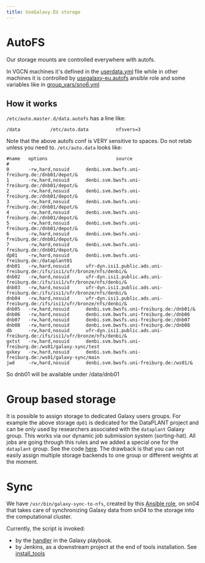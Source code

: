 ```yaml
---
title: UseGalaxy.EU storage
---
```


# AutoFS

Our storage mounts are controlled everywhere with autofs.

In VGCN machines it's defined in the [userdata.yml](https://github.com/usegalaxy-eu/vgcn-infrastructure/blob/master/userdata.yaml) 
file while in other machines it is controlled by [usegalaxy-eu.autofs](https://github.com/usegalaxy-eu/ansible-autofs) ansible role and
some variables like in [group_vars/sno6.yml](https://github.com/usegalaxy-eu/infrastructure-playbook/blob/4e6121da8af500dfe878c312243be49807ac5f48/group_vars/sn06.yml#L18)

## How it works

`/etc/auto.master.d/data.autofs` has a line like:

```
/data           /etc/auto.data          nfsvers=3
```

Note that the above autofs conf is VERY sensitive to spaces. Do not retab unless you need to. `/etc/auto.data` looks like:

```
#name   options                         source
#
0       -rw,hard,nosuid      denbi.svm.bwsfs.uni-freiburg.de:/dnb01/depot/&
1       -rw,hard,nosuid      denbi.svm.bwsfs.uni-freiburg.de:/dnb01/depot/&
2       -rw,hard,nosuid      denbi.svm.bwsfs.uni-freiburg.de:/dnb01/depot/&
3       -rw,hard,nosuid      denbi.svm.bwsfs.uni-freiburg.de:/dnb01/depot/&
4       -rw,hard,nosuid      denbi.svm.bwsfs.uni-freiburg.de:/dnb01/depot/&
5       -rw,hard,nosuid      denbi.svm.bwsfs.uni-freiburg.de:/dnb01/depot/&
6       -rw,hard,nosuid      denbi.svm.bwsfs.uni-freiburg.de:/dnb01/depot/&
7       -rw,hard,nosuid      denbi.svm.bwsfs.uni-freiburg.de:/dnb01/depot/&
dp01    -rw,hard,nosuid      denbi.svm.bwsfs.uni-freiburg.de:/dataplant01
dnb01   -rw,hard,nosuid      ufr-dyn.isi1.public.ads.uni-freiburg.de:/ifs/isi1/ufr/bronze/nfs/denbi/&
dnb02   -rw,hard,nosuid      ufr-dyn.isi1.public.ads.uni-freiburg.de:/ifs/isi1/ufr/bronze/nfs/denbi/&
dnb03   -rw,hard,nosuid      ufr-dyn.isi1.public.ads.uni-freiburg.de:/ifs/isi1/ufr/bronze/nfs/denbi/&
dnb04   -rw,hard,nosuid      ufr-dyn.isi1.public.ads.uni-freiburg.de:/ifs/isi1/ufr/bronze/nfs/denbi/&
dnb05   -rw,hard,nosuid      denbi.svm.bwsfs.uni-freiburg.de:/dnb01/&
dnb06   -rw,hard,nosuid      denbi.svm.bwsfs.uni-freiburg.de:/dnb06
dnb07   -rw,hard,nosuid      denbi.svm.bwsfs.uni-freiburg.de:/dnb07
dnb08   -rw,hard,nosuid      denbi.svm.bwsfs.uni-freiburg.de:/dnb08
db      -rw,hard,nosuid      ufr-dyn.isi1.public.ads.uni-freiburg.de:/ifs/isi1/ufr/bronze/nfs/denbi/&
gxtst   -rw,hard,nosuid      denbi.svm.bwsfs.uni-freiburg.de:/ws01/galaxy-sync/test
gxkey   -rw,hard,nosuid      denbi.svm.bwsfs.uni-freiburg.de:/ws01/galaxy-sync/main
jwd     -rw,hard,nosuid      denbi.svm.bwsfs.uni-freiburg.de:/ws01/&
```



So dnb01 will be available under /data/dnb01

# Group based storage

It is possible to assign storage to dedicated Galaxy users groups. For example the above storage `dp01` is dedicated for the DataPLANT project
and can be only used by researchers associated with the `dataplant` Galaxy group.
This works via our dynamic job submission system (sorting-hat). All jobs are going through this rules and we added a special one for the `dataplant`
group. See the code [here](https://github.com/usegalaxy-eu/sorting-hat/pull/9/files#diff-383169e44c84e4fdd975aa09423aa5152bd87e5fc2fd7482acad1caa071d131aR149). The drawback is that you can not easily assign multiple storage backends
to one group or different weights at the moment. 


# Sync
We have `/usr/bin/galaxy-sync-to-nfs`, created by this [Ansible role](https://github.com/usegalaxy-eu/infrastructure-playbook/blob/master/roles/usegalaxy-eu.rsync-to-nfs/tasks/main.yml), on sn04 that takes care of synchronizing Galaxy data from sn04 to the storage into the computational cluster.

Currently, the script is invoked:
* by the [handler](https://github.com/usegalaxy-eu/infrastructure-playbook/blob/4e6121da8af500dfe878c312243be49807ac5f48/sn06.yml#L57) in the Galaxy playbook.
* by Jenkins, as a downstream project at the end of tools installation. See [install_tools](https://build.galaxyproject.eu/job/usegalaxy-eu/job/install-tools/)
